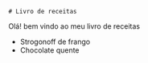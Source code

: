 
	# Livro de receitas

Olá! bem vindo ao meu livro de receitas
 - Strogonoff de frango
 - Chocolate quente
	